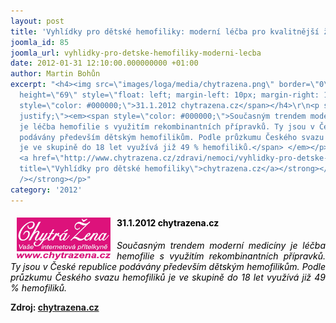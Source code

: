 ```yaml
---
layout: post
title: 'Vyhlídky pro dětské hemofiliky: moderní léčba pro kvalitnější životy'
joomla_id: 85
joomla_url: vyhlidky-pro-detske-hemofiliky-moderni-lecba
date: 2012-01-31 12:10:00.000000000 +01:00
author: Martin Bohůn
excerpt: "<h4><img src=\"images/loga/media/chytrazena.png\" border=\"0\" width=\"150\"
  height=\"69\" style=\"float: left; margin-left: 10px; margin-right: 10px;\" /><span
  style=\"color: #000000;\">31.1.2012 chytrazena.cz</span></h4>\r\n<p style=\"text-align:
  justify;\"><em><span style=\"color: #000000;\">Současným trendem moderní medicíny
  je léčba hemofilie s využitím rekombinantních přípravků. Ty jsou v České republice
  podávány především dětským hemofilikům. Podle průzkumu Českého svazu hemofiliků
  je ve skupině do 18 let využívá již 49 % hemofiliků.</span> </em></p>\r\n<p><strong>Zdroj:
  <a href=\"http://www.chytrazena.cz/zdravi/nemoci/vyhlidky-pro-detske-hemofiliky-moderni-lecba-pro-kvalitnejsi-zivoty-17791.html\"
  title=\"Vyhlídky pro dětské hemofiliky\">chytrazena.cz</a></strong></p>\r\n<p><strong><br
  /></strong></p>"
category: '2012'
---
```

<h4><img src="images/loga/media/chytrazena.png" border="0" width="150" height="69" style="float: left; margin-left: 10px; margin-right: 10px;" /><span style="color: #000000;">31.1.2012 chytrazena.cz</span></h4>

<p style="text-align: justify;"><em><span style="color: #000000;">Současným trendem moderní medicíny je léčba hemofilie s využitím rekombinantních přípravků. Ty jsou v České republice podávány především dětským hemofilikům. Podle průzkumu Českého svazu hemofiliků je ve skupině do 18 let využívá již 49 % hemofiliků.</span> </em></p>

<p><strong>Zdroj: <a href="http://www.chytrazena.cz/zdravi/nemoci/vyhlidky-pro-detske-hemofiliky-moderni-lecba-pro-kvalitnejsi-zivoty-17791.html" title="Vyhlídky pro dětské hemofiliky">chytrazena.cz</a></strong></p>

<p><strong><br /></strong></p>
